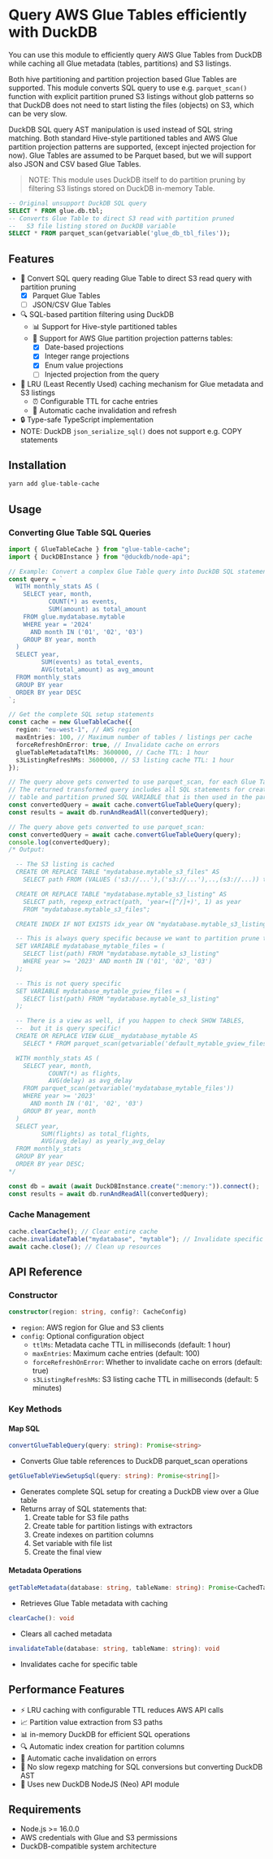 # Query AWS Glue Tables efficiently with DuckDB

You can use this module to efficiently query AWS Glue Tables from DuckDB while caching all Glue metadata (tables, partitions) and S3 listings.

Both hive partitioning and partition projection based Glue Tables are supported. This module converts SQL query to use e.g. `parquet_scan()` function with explicit partition pruned S3 listings without glob patterns so that DuckDB does not need to start listing the files (objects) on S3, which can be very slow.

DuckDB SQL query AST manipulation is used instead of SQL string matching. Both standard Hive-style partitioned tables and AWS Glue partition projection patterns are supported, (except injected projection for now). Glue Tables are assumed to be Parquet based, but we will support also JSON and CSV based Glue Tables.

> NOTE: This module uses DuckDB itself to do partition pruning by filtering S3 listings stored on DuckDB in-memory Table.

```sql
-- Original unsupport DuckDB SQL query
SELECT * FROM glue.db.tbl;
-- Converts Glue Table to direct S3 read with partition pruned
--   S3 file listing stored on DuckDB variable
SELECT * FROM parquet_scan(getvariable('glue_db_tbl_files'));
```

## Features

- 🚀 Convert SQL query reading Glue Table to direct S3 read query with partition pruning
  - [x] Parquet Glue Tables
  - [ ] JSON/CSV Glue Tables
- 🔍 SQL-based partition filtering using DuckDB
  - 📊 Support for Hive-style partitioned tables
  - 🎯 Support for AWS Glue partition projection patterns tables:
    - [x] Date-based projections
    - [x] Integer range projections
    - [x] Enum value projections
    - [ ] Injected projection from the query
- 🚀 LRU (Least Recently Used) caching mechanism for Glue metadata and S3 listings
  - ⏰ Configurable TTL for cache entries
  - 🔄 Automatic cache invalidation and refresh
- 🔒 Type-safe TypeScript implementation
- NOTE: DuckDB `json_serialize_sql()` does not support e.g. COPY statements

## Installation

```bash
yarn add glue-table-cache
```

## Usage

### Converting Glue Table SQL Queries

```typescript
import { GlueTableCache } from "glue-table-cache";
import { DuckDBInstance } from "@duckdb/node-api";

// Example: Convert a complex Glue Table query into DuckDB SQL statements
const query = `
  WITH monthly_stats AS (
    SELECT year, month, 
           COUNT(*) as events,
           SUM(amount) as total_amount
    FROM glue.mydatabase.mytable
    WHERE year = '2024' 
      AND month IN ('01', '02', '03')
    GROUP BY year, month
  )
  SELECT year, 
         SUM(events) as total_events,
         AVG(total_amount) as avg_amount
  FROM monthly_stats
  GROUP BY year
  ORDER BY year DESC
`;

// Get the complete SQL setup statements
const cache = new GlueTableCache({
  region: "eu-west-1", // AWS region
  maxEntries: 100, // Maximum number of tables / listings per cache
  forceRefreshOnError: true, // Invalidate cache on errors
  glueTableMetadataTtlMs: 3600000, // Cache TTL: 1 hour
  s3ListingRefreshMs: 3600000, // S3 listing cache TTL: 1 hour
});

// The query above gets converted to use parquet_scan, for each Glue Table reference.
// The returned transformed query includes all SQL statements for creating S3 listing
// table and partition pruned SQL VARIABLE that is then used in the parquet scan.
const convertedQuery = await cache.convertGlueTableQuery(query);
const results = await db.runAndReadAll(convertedQuery);

// The query above gets converted to use parquet_scan:
const convertedQuery = await cache.convertGlueTableQuery(query);
console.log(convertedQuery);
/* Output:

  -- The S3 listing is cached
  CREATE OR REPLACE TABLE "mydatabase.mytable_s3_files" AS 
    SELECT path FROM (VALUES ('s3://...'),('s3://...'),..,(s3://...)) t(path);

  CREATE OR REPLACE TABLE "mydatabase.mytable_s3_listing" AS 
    SELECT path, regexp_extract(path, 'year=([^/]+)', 1) as year 
    FROM "mydatabase.mytable_s3_files";

  CREATE INDEX IF NOT EXISTS idx_year ON "mydatabase.mytable_s3_listing" (year);

  -- This is always query specific because we want to partition prune the files
  SET VARIABLE mydatabase_mytable_files = (
    SELECT list(path) FROM "mydatabase.mytable_s3_listing" 
    WHERE year >= '2023' AND month IN ('01', '02', '03')
  );

  -- This is not query specific
  SET VARIABLE mydatabase_mytable_gview_files = (
    SELECT list(path) FROM "mydatabase.mytable_s3_listing"
  );

  -- There is a view as well, if you happen to check SHOW TABLES, 
  --  but it is query specific!
  CREATE OR REPLACE VIEW GLUE__mydatabase_mytable AS 
    SELECT * FROM parquet_scan(getvariable('default_mytable_gview_files'));

  WITH monthly_stats AS (
    SELECT year, month,
           COUNT(*) as flights,
           AVG(delay) as avg_delay
    FROM parquet_scan(getvariable('mydatabase_mytable_files'))
    WHERE year >= '2023'
      AND month IN ('01', '02', '03')
    GROUP BY year, month
  )
  SELECT year,
         SUM(flights) as total_flights,
         AVG(avg_delay) as yearly_avg_delay
  FROM monthly_stats
  GROUP BY year
  ORDER BY year DESC;
*/

const db = await (await DuckDBInstance.create(":memory:")).connect();
const results = await db.runAndReadAll(convertedQuery);
```

### Cache Management

```typescript
cache.clearCache(); // Clear entire cache
cache.invalidateTable("mydatabase", "mytable"); // Invalidate specific table
await cache.close(); // Clean up resources
```

## API Reference

### Constructor

```typescript
constructor(region: string, config?: CacheConfig)
```

- `region`: AWS region for Glue and S3 clients
- `config`: Optional configuration object
  - `ttlMs`: Metadata cache TTL in milliseconds (default: 1 hour)
  - `maxEntries`: Maximum cache entries (default: 100)
  - `forceRefreshOnError`: Whether to invalidate cache on errors (default: true)
  - `s3ListingRefreshMs`: S3 listing cache TTL in milliseconds (default: 5 minutes)

### Key Methods

#### Map SQL

```typescript
convertGlueTableQuery(query: string): Promise<string>
```

- Converts Glue table references to DuckDB parquet_scan operations

```typescript
getGlueTableViewSetupSql(query: string): Promise<string[]>
```

- Generates complete SQL setup for creating a DuckDB view over a Glue table
- Returns array of SQL statements that:
  1. Create table for S3 file paths
  2. Create table for partition listings with extractors
  3. Create indexes on partition columns
  4. Set variable with file list
  5. Create the final view

#### Metadata Operations

```typescript
getTableMetadata(database: string, tableName: string): Promise<CachedTableMetadata>
```

- Retrieves Glue Table metadata with caching

```typescript
clearCache(): void
```

- Clears all cached metadata

```typescript
invalidateTable(database: string, tableName: string): void
```

- Invalidates cache for specific table

## Performance Features

- ⚡️ LRU caching with configurable TTL reduces AWS API calls
- 📈 Partition value extraction from S3 paths
- 📊 in-memory DuckDB for efficient SQL operations
- 🔍 Automatic index creation for partition columns
- 🔄 Automatic cache invalidation on errors
- 🚀 No slow regexp matching for SQL conversions but converting DuckDB AST
- 🚀 Uses new DuckDB NodeJS (Neo) API module

## Requirements

- Node.js >= 16.0.0
- AWS credentials with Glue and S3 permissions
- DuckDB-compatible system architecture
